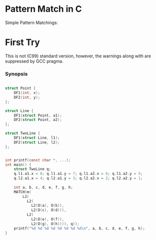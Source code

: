 Pattern Match in C
======================
Simple Pattern Matchings:


First Try
======================
This is not (C99) standard version, however, the warnings along with are suppressed by GCC pragma.


### Synopsis
```c

struct Point {
    DF1(int, x);
    DF2(int, y);
};

struct Line {
    DF1(struct Point, a1);
    DF2(struct Point, a2);
};

struct TwoLine {
    DF1(struct Line, l1);
    DF2(struct Line, l2);
};


int printf(const char *, ...);
int main() {
    struct TwoLine q;
    q.l1.a1.x = 8; q.l1.a1.y = 7; q.l1.a2.x = 6; q.l1.a2.y = 5;
    q.l2.a1.x = 4; q.l2.a1.y = 3; q.l2.a2.x = 2; q.l2.a2.y = 1;
     
    int a, b, c, d, e, f, g, h;
    MATCH(m(
        L2(
          L2( 
            L2(O(a), O(b)), 
            L2(O(c), O(d))),
          L2( 
            L2(O(e), O(f)), 
            L2(O(g), O(h)))), q));
    printf("%d %d %d %d %d %d %d %d\n", a, b, c, d, e, f, g, h);
}
```
